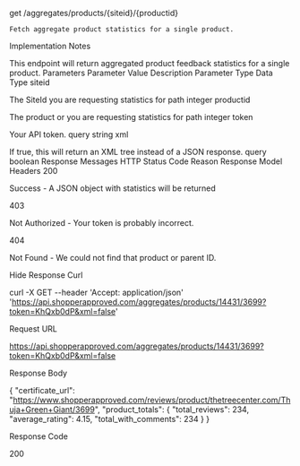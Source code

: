 
get /aggregates/products/{siteid}/{productid}

    Fetch aggregate product statistics for a single product.

Implementation Notes

This endpoint will return aggregated product feedback statistics for a single product.
Parameters
Parameter 	Value 	Description 	Parameter Type 	Data Type
siteid 		

The SiteId you are requesting statistics for
	path 	integer
productid 		

The product or you are requesting statistics for
	path 	integer
token 		

Your API token.
	query 	string
xml 	

If true, this will return an XML tree instead of a JSON response.
	query 	boolean
Response Messages
HTTP Status Code 	Reason 	Response Model 	Headers
200 	

Success - A JSON object with statistics will be returned
	
	
403 	

Not Authorized - Your token is probably incorrect.
	
	
404 	

Not Found - We could not find that product or parent ID.
	
	
Hide Response
Curl

curl -X GET --header 'Accept: application/json' 'https://api.shopperapproved.com/aggregates/products/14431/3699?token=KhQxb0dP&xml=false'

Request URL

https://api.shopperapproved.com/aggregates/products/14431/3699?token=KhQxb0dP&xml=false

Response Body

{
  "certificate_url": "https://www.shopperapproved.com/reviews/product/thetreecenter.com/Thuja+Green+Giant/3699",
  "product_totals": {
    "total_reviews": 234,
    "average_rating": 4.15,
    "total_with_comments": 234
  }
}

Response Code

200
